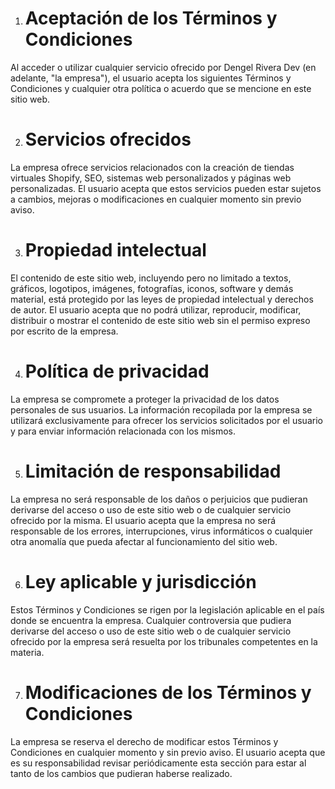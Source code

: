 1. # **Aceptación de los Términos y Condiciones**
Al acceder o utilizar cualquier servicio ofrecido por Dengel Rivera Dev (en adelante, "la empresa"), el usuario acepta los siguientes Términos y Condiciones y cualquier otra política o acuerdo que se mencione en este sitio web.

2. # **Servicios ofrecidos**
La empresa ofrece servicios relacionados con la creación de tiendas virtuales Shopify, SEO, sistemas web personalizados y páginas web personalizadas. El usuario acepta que estos servicios pueden estar sujetos a cambios, mejoras o modificaciones en cualquier momento sin previo aviso.

3. # **Propiedad intelectual**
El contenido de este sitio web, incluyendo pero no limitado a textos, gráficos, logotipos, imágenes, fotografías, iconos, software y demás material, está protegido por las leyes de propiedad intelectual y derechos de autor. El usuario acepta que no podrá utilizar, reproducir, modificar, distribuir o mostrar el contenido de este sitio web sin el permiso expreso por escrito de la empresa.

4. # **Política de privacidad**
La empresa se compromete a proteger la privacidad de los datos personales de sus usuarios. La información recopilada por la empresa se utilizará exclusivamente para ofrecer los servicios solicitados por el usuario y para enviar información relacionada con los mismos.

5. # **Limitación de responsabilidad**
La empresa no será responsable de los daños o perjuicios que pudieran derivarse del acceso o uso de este sitio web o de cualquier servicio ofrecido por la misma. El usuario acepta que la empresa no será responsable de los errores, interrupciones, virus informáticos o cualquier otra anomalía que pueda afectar al funcionamiento del sitio web.

6. # **Ley aplicable y jurisdicción**
Estos Términos y Condiciones se rigen por la legislación aplicable en el país donde se encuentra la empresa. Cualquier controversia que pudiera derivarse del acceso o uso de este sitio web o de cualquier servicio ofrecido por la empresa será resuelta por los tribunales competentes en la materia.

7. # **Modificaciones de los Términos y Condiciones**
La empresa se reserva el derecho de modificar estos Términos y Condiciones en cualquier momento y sin previo aviso. El usuario acepta que es su responsabilidad revisar periódicamente esta sección para estar al tanto de los cambios que pudieran haberse realizado.